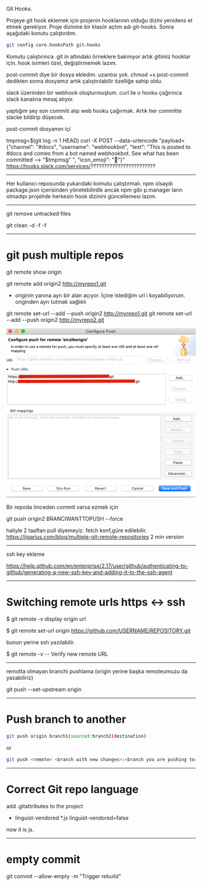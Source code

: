 Git Hooks.

Projeye git hook eklemek için projenin hooklarının olduğu dizini yenidens et etmek gerekiyor. Proje dizinine bir klasör açtım adı git-hooks. Sonra aşağıdaki konutu çalıştırdım.

```sh
git config core.hooksPath git-hooks
```

Komutu çalıştırınca .git in altındaki örneklere bakmıyor artık gitimiz hooklar için. hook isimleri özel, değiştirmemek lazım. 

post-commit diye bir dosya ekledim. uzantısı yok. chmod +x post-commit dedikten sonra dosyamız artık çalıştırılabilir özelliğe sahip oldu. 

slack üzerinden bir webhook oluşturmuştum. curl ile o hooku çağırınca slack kanalına mesaj atıyor. 

yaptığım şey son commiti alıp web hooku çağırmak. Artık her committe slacke bildirip düşecek.

post-commit dosyamın içi 

tmpmsg=$(git log -n 1 HEAD)
curl -X POST --data-urlencode "payload={\"channel\": \"#docs\", \"username\": \"webhookbot\", \"text\": \"This is posted to #docs and comes from a bot named webhookbot. See what has been committed --> "$tmpmsg"  \", \"icon_emoji\": \":ghost:\"}" https://hooks.slack.com/services/????????????????????????


-----


Her kullanıcı reposunda yukarıdaki komutu çalıştırmalı. npm olsaydı package.json içerisinden yönetebilirdik ancak npm gibi p.manager ların olmadıpı projelrde herkesin hook dizinini güncellemesi lazım.

----


git remove untracked files

git clean -d -f -f

-------



# git push multiple repos

git remote show origin

git remote add origin2 http://myrepo1.git

* originin yanına ayrı bir alan açıyor. İçine istediğim url i koyabiliyorum. originden ayrı tutmak sağlıklı

git remote set-url --add --push origin2  http://myrepo1.git
git remote set-url --add --push origin2  http://myrepo2.git


![alt text](./img/multipush.png "multipush")


Bir repoda önceden commit varsa ezmek için

git push origin2 BRANCIWANTTOPUSH --force

haliyle 2 taaftan pull diyemeyiz. fetch konf,güre edilebilir.
https://jigarius.com/blog/multiple-git-remote-repositories
2 min version


----

ssh key ekleme 

https://help.github.com/en/enterprise/2.17/user/github/authenticating-to-github/generating-a-new-ssh-key-and-adding-it-to-the-ssh-agent


----


# Switching remote urls  https <-> ssh


$ git remote -v
display origin url

$ git remote set-url origin https://github.com/USERNAME/REPOSITORY.git

bunun yerine ssh yazılabilir. 

$ git remote -v
-- Verify new remote URL



-----

remotta olmayan branchi pushlama (origin yerine başka remoteumuzu da yazabiliriz)

git push --set-upstream origin <branch-name>

----

# Push branch to another

```sh
git push origin branch1(source):branch2(destination)
```

or 

```sh
git push <remote> <branch with new changes>:<branch you are pushing to>
```
 
----

# Correct Git repo language

add .gitattributes to the project

* linguist-vendored
*.js linguist-vendored=false

now it is js.

---

# empty commit 

git commit --allow-empty -m "Trigger rebuild"